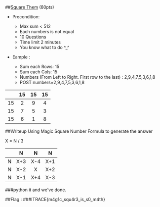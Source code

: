 ##[Square Them](http://task-00000010.itrace.systems/square.php) (60pts)

+ Precondition:
  + Max sum < 512
  + Each numbers is not equal
  + 10 Questions
  + Time limit 2 minutes
  + You know what to do ^_^

+ Eample :
  + Sum each Rows: 15
  + Sum each Cols: 15
  + Numbers (From Left to Right. First row to the last) : 2,9,4,7,5,3,6,1,8
  + POST numbers=2,9,4,7,5,3,6,1,8

||15|15|15|
|:---:|:---:|:---:|:---:|
|15|  2  |  9  |  4  |
|15|  7  |  5  |  3  |
|15|  6  |  1  |  8  |

##Writeup
Using Magic Square Number Formula to generate the answer

X = N / 3

||N|N|N|
|:---:|:---:|:---:|:---:|
|N|  X+3  |  X-4  |  X+1  |
|N|  X-2  |  X    |  X+2  |
|N|  X-1  |  X+4  |  X-3  |

###python it and we've done.

##Flag :
###ITRACE{m4g1c_squ4r3_is_s0_m4th}
